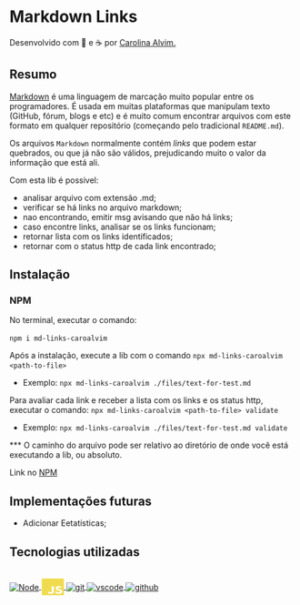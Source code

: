 # Markdown Links

Desenvolvido com 🍕 e ☕️ por [Carolina Alvim.](https://github.com/caroAlvim/)

## Resumo

[Markdown](https://pt.wikipedia.org/wiki/Markdown) é uma linguagem de marcação
muito popular entre os programadores. É usada em muitas plataformas que
manipulam texto (GitHub, fórum, blogs e etc) e é muito comum encontrar arquivos
com este formato em qualquer repositório (começando pelo tradicional
`README.md`).

Os arquivos `Markdown` normalmente contém _links_ que podem estar
quebrados, ou que já não são válidos, prejudicando muito o valor da
informação que está ali.

Com esta lib é possivel:
- analisar arquivo com extensão .md;
- verificar se há links no arquivo markdown;
- nao encontrando, emitir msg avisando que não há links;
- caso encontre links, analisar se os links funcionam;
- retornar lista com os links identificados;
- retornar com o status http de cada link encontrado;


## Instalação

### NPM

No terminal, executar o comando:

`npm i md-links-caroalvim`

Após a instalação, execute a lib com o comando `npx md-links-caroalvim <path-to-file>`

* Exemplo: `npx md-links-caroalvim ./files/text-for-test.md`

Para avaliar cada link e receber a lista com os links e os status http, executar o comando:
`npx md-links-caroalvim <path-to-file> validate`

* Exemplo: `npx md-links-caroalvim ./files/text-for-test.md validate`

***  O caminho do arquivo pode ser relativo ao diretório de onde você está executando a lib, ou absoluto.

Link no [NPM](https://www.npmjs.com/package/md-links-caroalvim)

## Implementações futuras

- Adicionar Eetatísticas;


## Tecnologias utilizadas

<div align="inline_block">
  <a href="https://github.com/caroAlvim">
</div>
  
<div style="display: inline_block"><br>

  <img  align="center" alt="Node" height="30" width="40" src="https://cdn.jsdelivr.net/gh/devicons/devicon/icons/nodejs/nodejs-original.svg" />
  <img title="Javascript" align="center" alt="Js" height="30" width="40" src="https://raw.githubusercontent.com/devicons/devicon/master/icons/javascript/javascript-plain.svg">
  <img title="Git" align="center" alt="git" height="30" width="40" src="https://cdn.jsdelivr.net/gh/devicons/devicon/icons/git/git-original.svg" />
  <img title="VScode" align="center" alt="vscode" height="30" width="40" src="https://cdn.jsdelivr.net/gh/devicons/devicon/icons/vscode/vscode-original.svg" />
  <img title="Github" align="center" alt="github" height="30" width="40" src="https://cdn.jsdelivr.net/gh/devicons/devicon/icons/github/github-original.svg" />
  
</div><br>
